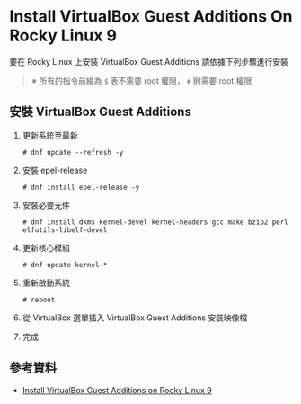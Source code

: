 # Install VirtualBox Guest Additions On Rocky Linux 9

要在 Rocky Linux 上安裝 VirtualBox Guest Additions 請依據下列步驟進行安裝

> ※ 所有的指令前綴為 `$` 表不需要 root 權限， `#` 則需要 root 權限

## 安裝 VirtualBox Guest Additions

1. 更新系統至最新

    ```console
    # dnf update --refresh -y
    ```

2. 安裝 epel-release

    ```console
    # dnf install epel-release -y
    ```

3. 安裝必要元件

    ```console
    # dnf install dkms kernel-devel kernel-headers gcc make bzip2 perl elfutils-libelf-devel
    ```

4. 更新核心模組

    ```console
    # dnf update kernel-*
    ```

5. 重新啟動系統

    ```console
    # reboot
    ```

6. 從 VirtualBox 選單插入 VirtualBox Guest Additions 安裝映像檔
7. 完成

## 參考資料

- [Install VirtualBox Guest Additions on Rocky Linux 9](https://kifarunix.com/install-virtualbox-guest-additions-on-rocky-linux-9/)
